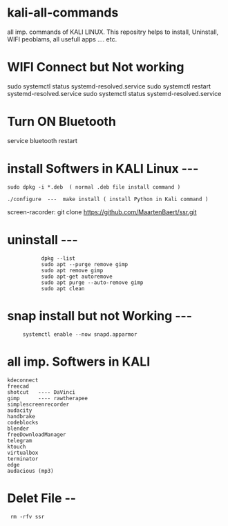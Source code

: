 # kali-all-commands
all imp. commands of KALI LINUX. This repositry helps to install, Uninstall, WIFI peoblams, all usefull apps .... etc. 


# WIFI Connect but Not working 
sudo systemctl status systemd-resolved.service 
sudo systemctl restart systemd-resolved.service 
sudo systemctl status systemd-resolved.service 

# Turn ON Bluetooth
service bluetooth restart

# install Softwers in KALI Linux ---
    sudo dpkg -i *.deb  ( normal .deb file install command )

 	./configure  ---  make install ( install Python in Kali command )
 	      
   screen-racorder: git clone https://github.com/MaartenBaert/ssr.git


# uninstall  --- 
               dpkg --list
               sudo apt --purge remove gimp
               sudo apt remove gimp
               sudo apt-get autoremove
               sudo apt purge --auto-remove gimp
               sudo apt clean
               
# snap install but not Working ---
         systemctl enable --now snapd.apparmor


# all imp. Softwers in KALI 
    kdeconnect
    freecad
    shotcut   ---- DaVinci
    gimp      ---- rawtherapee 
    simplescreenrecorder
    audacity
    handbrake
    codeblocks
    blender
    freeDownloadManager
    telegram
    ktouch
    virtualbox
    terminator
    edge
    audacious (mp3)


# Delet File --  
     rm -rfv ssr

